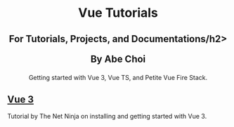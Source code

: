 <div align="center">
<h1>Vue Tutorials</h1>
<h2>For Tutorials, Projects, and Documentations/h2>
<p>By Abe Choi</p>
</div>

<p align="center">
Getting started with Vue 3, Vue TS, and Petite Vue Fire Stack.
</p>

## [Vue 3](/Vue3)

Tutorial by The Net Ninja on installing and getting started with Vue 3.